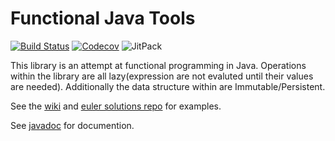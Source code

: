 # Functional Java Tools

[![Build Status](https://travis-ci.org/drjoliv/jfunc.svg?branch=develop)](https://travis-ci.org/drjoliv/jfunc)
[![Codecov](https://img.shields.io/codecov/c/github/drjoliv/jfunc.svg?style=plastic)](https://codecov.io/gh/drjoliv/jfunc)
![JitPack](https://img.shields.io/jitpack/v/drjoliv/jfunc.svg?style=plastic)



This library is an attempt at functional programming in Java. Operations within the library are all lazy(expression are not evaluted until their values are needed). Additionally the data structure within are Immutable/Persistent. 

See the [wiki](https://github.com/drjoliv/fjava/wiki) and [euler solutions repo](https://github.com/drjoliv/ProjectEulerSolutions) for examples.

See [javadoc](https://drjoliv.github.io/jfunc) for documention.

